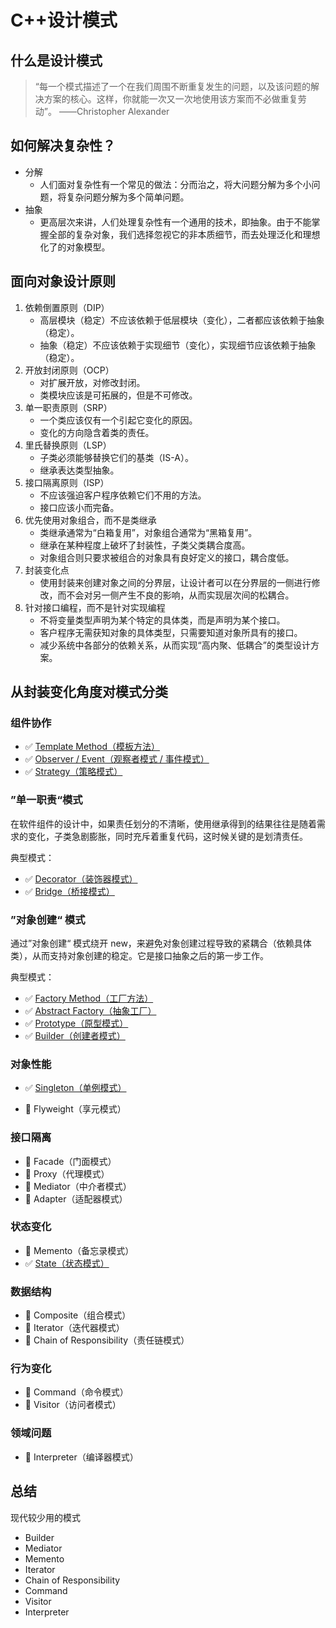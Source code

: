 # C++设计模式

## 什么是设计模式

> “每一个模式描述了一个在我们周围不断重复发生的问题，以及该问题的解决方案的核心。这样，你就能一次又一次地使用该方案而不必做重复劳动”。 ——Christopher Alexander

## 如何解决复杂性？

- 分解
  - 人们面对复杂性有一个常见的做法：分而治之，将大问题分解为多个小问题，将复杂问题分解为多个简单问题。
- 抽象
  - 更高层次来讲，人们处理复杂性有一个通用的技术，即抽象。由于不能掌握全部的复杂对象，我们选择忽视它的非本质细节，而去处理泛化和理想化了的对象模型。

## 面向对象设计原则

1. 依赖倒置原则（DIP）
   - 高层模块（稳定）不应该依赖于低层模块（变化），二者都应该依赖于抽象（稳定）。
   - 抽象（稳定）不应该依赖于实现细节（变化），实现细节应该依赖于抽象（稳定）。
2. 开放封闭原则（OCP）
   - 对扩展开放，对修改封闭。
   - 类模块应该是可拓展的，但是不可修改。
3. 单一职责原则（SRP）
   - 一个类应该仅有一个引起它变化的原因。
   - 变化的方向隐含着类的责任。
4. 里氏替换原则（LSP）
   - 子类必须能够替换它们的基类（IS-A）。
   - 继承表达类型抽象。
5. 接口隔离原则（ISP）
   - 不应该强迫客户程序依赖它们不用的方法。
   - 接口应该小而完备。
6. 优先使用对象组合，而不是类继承
   - 类继承通常为“白箱复用”，对象组合通常为“黑箱复用”。
   - 继承在某种程度上破坏了封装性，子类父类耦合度高。
   - 对象组合则只要求被组合的对象具有良好定义的接口，耦合度低。
7. 封装变化点
   - 使用封装来创建对象之间的分界层，让设计者可以在分界层的一侧进行修改，而不会对另一侧产生不良的影响，从而实现层次间的松耦合。
8. 针对接口编程，而不是针对实现编程
   - 不将变量类型声明为某个特定的具体类，而是声明为某个接口。
   - 客户程序无需获知对象的具体类型，只需要知道对象所具有的接口。
   - 减少系统中各部分的依赖关系，从而实现“高内聚、低耦合”的类型设计方案。

## 从封装变化角度对模式分类

### 组件协作

- :white_check_mark: [Template Method（模板方法）](./Patterns/TemplateMethod)
- :white_check_mark: [Observer / Event（观察者模式 / 事件模式）](./Patterns/Observer)
- :white_check_mark: [Strategy（策略模式）](./Patterns/Strategy)

### ”单一职责“模式

在软件组件的设计中，如果责任划分的不清晰，使用继承得到的结果往往是随着需求的变化，子类急剧膨胀，同时充斥着重复代码，这时候关键的是划清责任。

典型模式：

- :white_check_mark: [Decorator（装饰器模式）](./Patterns/Decorator)
-  :white_check_mark: [Bridge（桥接模式）](./Patterns/Bridge)

### ”对象创建“ 模式

通过”对象创建“ 模式绕开 new，来避免对象创建过程导致的紧耦合（依赖具体类），从而支持对象创建的稳定。它是接口抽象之后的第一步工作。

典型模式：

- :white_check_mark: [Factory Method（工厂方法）](./Patterns/FactoryMethod)
- :white_check_mark: [Abstract Factory（抽象工厂）](./Patterns/AbstractFactory)
- :white_check_mark: [Prototype（原型模式）](./Patterns/Prototype)
- :white_check_mark: [Builder（创建者模式）](./Patterns/Builder)

### 对象性能

- :white_check_mark: [Singleton（单例模式）](./Patterns/Singleton)

- :black_square_button: Flyweight（享元模式）

### 接口隔离

- :black_square_button: Facade（门面模式）
- :black_square_button: Proxy（代理模式）
- :black_square_button: Mediator（中介者模式）
- :black_square_button: Adapter（适配器模式）

### 状态变化

- :black_square_button: Memento（备忘录模式）
- :white_check_mark: [State（状态模式）](./Patterns/State)

### 数据结构

- :black_square_button: Composite（组合模式）
- :black_square_button: Iterator（迭代器模式）
- :black_square_button: Chain of Responsibility（责任链模式）

### 行为变化

- :black_square_button: Command（命令模式）
- :black_square_button: Visitor（访问者模式）

### 领域问题

- :black_square_button: Interpreter（编译器模式）

## 总结

现代较少用的模式

- Builder
- Mediator
- Memento
- Iterator
- Chain of Responsibility
- Command
- Visitor
- Interpreter
